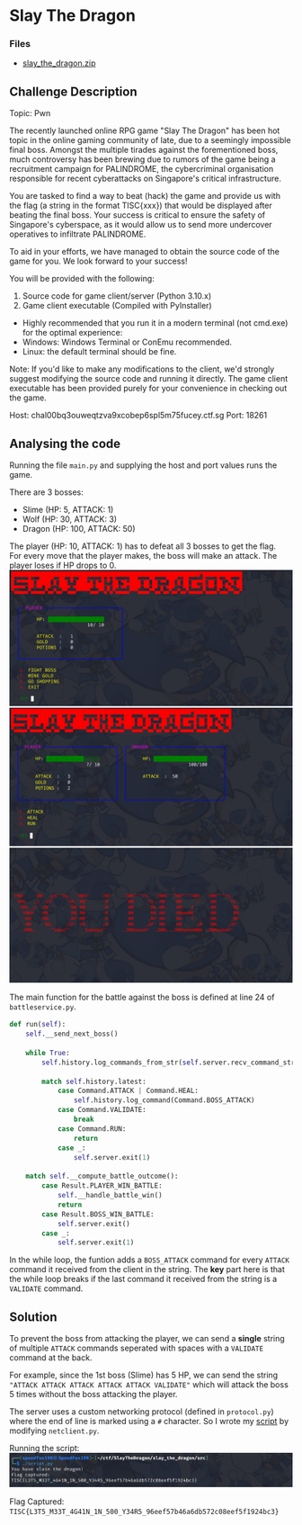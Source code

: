 # Slay The Dragon

### Files

- [slay_the_dragon.zip](slay_the_dragon.zip)

## Challenge Description

Topic: Pwn

The recently launched online RPG game "Slay The Dragon" has been hot topic in the online gaming community of late, due to a seemingly impossible final boss. Amongst the multiple tirades against the forementioned boss, much controversy has been brewing due to rumors of the game being a recruitment campaign for PALINDROME, the cybercriminal organisation responsible for recent cyberattacks on Singapore's critical infrastructure.

You are tasked to find a way to beat (hack) the game and provide us with the flag (a string in the format TISC{xxx}) that would be displayed after beating the final boss. Your success is critical to ensure the safety of Singapore's cyberspace, as it would allow us to send more undercover operatives to infiltrate PALINDROME.

To aid in your efforts, we have managed to obtain the source code of the game for you. We look forward to your success!

You will be provided with the following:

1. Source code for game client/server (Python 3.10.x)
2. Game client executable (Compiled with PyInstaller)
- Highly recommended that you run it in a modern terminal (not cmd.exe) for the optimal experience:
- Windows: Windows Terminal or ConEmu recommended.
- Linux: the default terminal should be fine.

Note: If you'd like to make any modifications to the client, we'd strongly suggest modifying the source code and running it directly. The game client executable has been provided purely for your convenience in checking out the game.

Host: chal00bq3ouweqtzva9xcobep6spl5m75fucey.ctf.sg
Port: 18261

## Analysing the code

Running the file `main.py` and supplying the host and port values runs the game. 

There are 3 bosses:
- Slime (HP: 5, ATTACK: 1)
- Wolf (HP: 30, ATTACK: 3)
- Dragon (HP: 100, ATTACK: 50)

The player (HP: 10, ATTACK: 1) has to defeat all 3 bosses to get the flag.  
For every move that the player makes, the boss will make an attack. The player loses if HP drops to 0.  
![screenshot1](assets/screenshot1.jpg)  
![screenshot2](assets/screenshot2.jpg)
![screenshot3](assets/screenshot3.jpg)

The main function for the battle against the boss is defined at line 24 of `battleservice.py`.
```py
def run(self):
    self.__send_next_boss()

    while True:
        self.history.log_commands_from_str(self.server.recv_command_str())

        match self.history.latest:
            case Command.ATTACK | Command.HEAL:
                self.history.log_command(Command.BOSS_ATTACK)
            case Command.VALIDATE:
                break
            case Command.RUN:
                return
            case _:
                self.server.exit(1)

    match self.__compute_battle_outcome():
        case Result.PLAYER_WIN_BATTLE:
            self.__handle_battle_win()
            return
        case Result.BOSS_WIN_BATTLE:
            self.server.exit()
        case _:
            self.server.exit(1)
```
In the while loop, the funtion adds a `BOSS_ATTACK` command for every `ATTACK` command it received from the client in the string. The **key** part here is that the while loop breaks if the last command it received from the string is a `VALIDATE` command.

## Solution

To prevent the boss from attacking the player, we can send a **single** string of multiple `ATTACK` commands seperated with spaces with a `VALIDATE` command at the back.

For example, since the 1st boss (Slime) has 5 HP, we can send the string `"ATTACK ATTACK ATTACK ATTACK ATTACK VALIDATE"` which will attack the boss 5 times without the boss attacking the player.

The server uses a custom networking protocol (defined in `protocol.py`) where the end of line is marked using a `#` character. So I wrote my [script](./script.py) by modifying `netclient.py`.

Running the script:  
![screenshot4](assets/screenshot4.jpg)

Flag Captured: `TISC{L3T5_M33T_4G41N_1N_500_Y34R5_96eef57b46a6db572c08eef5f1924bc3}`
